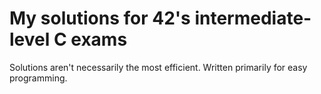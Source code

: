 # My solutions for 42's intermediate-level C exams
Solutions aren't necessarily the most efficient. Written primarily for easy programming.
